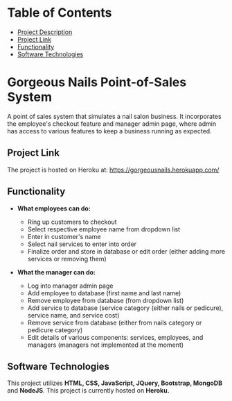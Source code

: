 # Table of Contents

- [Project Description](#gorgeous-nails-point-of-sales-system)
- [Project Link](#project-link)
- [Functionality](#functionality)
- [Software Technologies](#software-technologies)

# Gorgeous Nails Point-of-Sales System

A point of sales system that simulates a nail salon business. It incorporates the employee's checkout feature and manager admin page, where admin has access to various features to keep a business running as expected.

## Project Link

The project is hosted on Heroku at: https://gorgeousnails.herokuapp.com/

## Functionality

* __What employees can do:__
    * Ring up customers to checkout
    * Select respective employee name from dropdown list
    * Enter in customer's name
    * Select nail services to enter into order
    * Finalize order and store in database or edit order (either adding more services or removing them)

* __What the manager can do:__
  * Log into manager admin page
  * Add employee to database (first name and last name)
  * Remove employee from database (from dropdown list)
  * Add service to database (service category (either nails or pedicure), service name, and service cost)
  * Remove service from database (either from nails category or pedicure category)
  * Edit details of various components: services, employees, and managers (managers not implemented at the moment)

## Software Technologies

This project utilizes __HTML, CSS, JavaScript, JQuery, Bootstrap, MongoDB__ and __NodeJS__. This project is currently hosted on __Heroku.__


